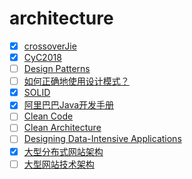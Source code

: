 # architecture

- [x] [crossoverJie](https://github.com/crossoverJie)
- [x] [CyC2018](https://github.com/CyC2018)
- [ ] [Design Patterns](https://book.douban.com/subject/1436745/)
- [ ] [如何正确地使用设计模式？](https://www.zhihu.com/question/23757906/answer/25567356)
- [x] [SOLID](https://en.wikipedia.org/wiki/SOLID)
- [x] [阿里巴巴Java开发手册](https://book.douban.com/subject/27605355/)
- [ ] [Clean Code](https://book.douban.com/subject/3032825/)
- [ ] [Clean Architecture](https://book.douban.com/subject/26915970/)
- [ ] [Designing Data-Intensive Applications](https://book.douban.com/subject/26197294/)
- [x] [大型分布式网站架构](http://www.cnblogs.com/itfly8/category/756114.html)
- [ ] [大型网站技术架构](https://book.douban.com/subject/25723064/)